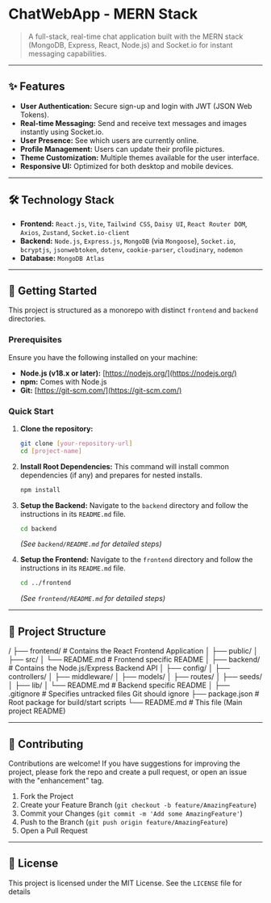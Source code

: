 # ChatWebApp - MERN Stack

> A full-stack, real-time chat application built with the MERN stack (MongoDB, Express, React, Node.js) and Socket.io for instant messaging capabilities.

---

## ✨ Features

-   **User Authentication:** Secure sign-up and login with JWT (JSON Web Tokens).
-   **Real-time Messaging:** Send and receive text messages and images instantly using Socket.io.
-   **User Presence:** See which users are currently online.
-   **Profile Management:** Users can update their profile pictures.
-   **Theme Customization:** Multiple themes available for the user interface.
-   **Responsive UI:** Optimized for both desktop and mobile devices.

---

## 🛠️ Technology Stack

-   **Frontend:** `React.js`, `Vite`, `Tailwind CSS`, `Daisy UI`, `React Router DOM`, `Axios`, `Zustand`, `Socket.io-client`
-   **Backend:** `Node.js`, `Express.js`, `MongoDB` (via `Mongoose`), `Socket.io`, `bcryptjs`, `jsonwebtoken`, `dotenv`, `cookie-parser`, `cloudinary`, `nodemon`
-   **Database:** `MongoDB Atlas`

---

## 🚀 Getting Started

This project is structured as a monorepo with distinct `frontend` and `backend` directories.

### Prerequisites

Ensure you have the following installed on your machine:

-   **Node.js (v18.x or later):** [https://nodejs.org/](https://nodejs.org/)
-   **npm:** Comes with Node.js
-   **Git:** [https://git-scm.com/](https://git-scm.com/)

### Quick Start

1.  **Clone the repository:**
    ```bash
    git clone [your-repository-url]
    cd [project-name]
    ```

2.  **Install Root Dependencies:**
    This command will install common dependencies (if any) and prepares for nested installs.
    ```bash
    npm install
    ```

3.  **Setup the Backend:**
    Navigate to the `backend` directory and follow the instructions in its `README.md` file.
    ```bash
    cd backend
    ```
    *(See `backend/README.md` for detailed steps)*

4.  **Setup the Frontend:**
    Navigate to the `frontend` directory and follow the instructions in its `README.md` file.
    ```bash
    cd ../frontend
    ```
    *(See `frontend/README.md` for detailed steps)*

---

## 📂 Project Structure

/
├── frontend/         # Contains the React Frontend Application
│   ├── public/
│   ├── src/
│   └── README.md   # Frontend specific README
│
├── backend/         # Contains the Node.js/Express Backend API
│   ├── config/
│   ├── controllers/
│   ├── middleware/
│   ├── models/
│   ├── routes/
│   ├── seeds/
│   ├── lib/
│   └── README.md   # Backend specific README
│
├── .gitignore      # Specifies untracked files Git should ignore
├── package.json    # Root package for build/start scripts
└── README.md       # This file (Main project README)

---

## 🤝 Contributing

Contributions are welcome! If you have suggestions for improving the project, please fork the repo and create a pull request, or open an issue with the "enhancement" tag.

1.  Fork the Project
2.  Create your Feature Branch (`git checkout -b feature/AmazingFeature`)
3.  Commit your Changes (`git commit -m 'Add some AmazingFeature'`)
4.  Push to the Branch (`git push origin feature/AmazingFeature`)
5.  Open a Pull Request

---

## 📄 License

This project is licensed under the MIT License. See the `LICENSE` file for details 